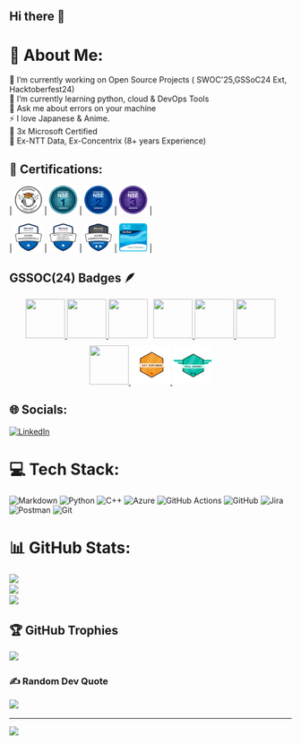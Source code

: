 ## Hi there 👋

# 💫 About Me:
🔭 I’m currently working on Open Source Projects ( SWOC'25,GSSoC24 Ext, Hacktoberfest24) <br>🌱 I’m currently learning python, cloud & DevOps Tools<br>💬 Ask me about errors on your machine<br>⚡ I love Japanese & Anime.<br>🧾 3x Microsoft Certified<br>🏢 Ex-NTT Data, Ex-Concentrix (8+ years Experience)

## 📓 Certifications:

|  <img src="https://github.com/KiranBaliga/KiranBaliga/blob/main/images/Postman%20-%20Postman%20API%20Fundamentals%20Student%20Expert%20-%202024-08-22.png" width="50"/> | <img src="https://github.com/KiranBaliga/KiranBaliga/blob/5dae803fd4e98dcd1be54b85d264b61dfbb67272/images/download.png" width="50"/> | <img src="https://github.com/KiranBaliga/KiranBaliga/blob/e9fb5843937db233d3527429b380f449a53f315f/images/download%20(1).png" width="50"/> | <img src="https://github.com/KiranBaliga/KiranBaliga/blob/e9fb5843937db233d3527429b380f449a53f315f/images/download%20(2).png" width="50"/> | 

| <img src="https://github.com/KiranBaliga/KiranBaliga/blob/e9fb5843937db233d3527429b380f449a53f315f/images/image_8b06e0e8-f1e5-47c6-a572-ade542752f4d20240612_135825.jpg" width="50"/> | <img src="https://github.com/KiranBaliga/KiranBaliga/blob/e9fb5843937db233d3527429b380f449a53f315f/images/image_96cfb5aa-057c-43ae-afbf-636ba0aa1c0720240612_135813.jpg" width="50"/> | <img src="https://github.com/KiranBaliga/KiranBaliga/blob/e9fb5843937db233d3527429b380f449a53f315f/images/image_fd851e88-94cf-48b8-9eea-7580145a2bb120240612_135821.jpg" width="50"/> | <img
src="https://github.com/KiranBaliga/KiranBaliga/blob/main/images/python-essentials-1.1.png" width="50" /> |

## GSSOC(24) Badges 🪶
<div style='display:flex; flex-wrap:wrap; justify-content:center; gap: 10px;' align='center'>
  <a href="https://gssoc.girlscript.tech/leaderboard">
    <img src="https://raw.githubusercontent.com/GSSoC24/Postman-Challenge/main/docs/assets/Postman%20White.png" width="70px" height="70px" />
    <img src="https://raw.githubusercontent.com/GSSoC24/Postman-Challenge/main/docs/assets/1.png" width="70px" height="70px" />
    <img src="https://raw.githubusercontent.com/GSSoC24/Postman-Challenge/main/docs/assets/2.png" width="70px" height="70px" />
  </a>
  <a href="https://gssoc.girlscript.tech/leaderboard">
    <img src="https://raw.githubusercontent.com/GSSoC24/Postman-Challenge/main/docs/assets/3.png" width="70px" height="70px" />
    <img src="https://raw.githubusercontent.com/GSSoC24/Postman-Challenge/main/docs/assets/4.png" width="70px" height="70px" />
    <img src="https://raw.githubusercontent.com/GSSoC24/Postman-Challenge/main/docs/assets/5.png" width="70px" height="70px" />
  </a>
  <a href="https://gssoc.girlscript.tech/leaderboard">
    <img src="https://raw.githubusercontent.com/GSSoC24/Postman-Challenge/main/docs/assets/6.png" width="70px" height="70px" />
    <img src="https://raw.githubusercontent.com/GSSoC24/Contributor/refs/heads/main/assets/Git%20Explorer.png" width="70px" height="70px" />
    <img src="https://raw.githubusercontent.com/GSSoC24/Contributor/refs/heads/main/assets/Pull%20Expert.png" width="70px" height="70px" />
  </a>
</div>



## 🌐 Socials:
[![LinkedIn](https://img.shields.io/badge/LinkedIn-%230077B5.svg?logo=linkedin&logoColor=white)](https://linkedin.com/in/https://www.linkedin.com/in/kiran-baliga-b-ab9baa320?utm_source=share&utm_campaign=share_via&utm_content=profile&utm_medium=android_app) 

# 💻 Tech Stack:
![Markdown](https://img.shields.io/badge/markdown-%23000000.svg?style=for-the-badge&logo=markdown&logoColor=white) ![Python](https://img.shields.io/badge/python-3670A0?style=for-the-badge&logo=python&logoColor=ffdd54) ![C++](https://img.shields.io/badge/c++-%2300599C.svg?style=for-the-badge&logo=c%2B%2B&logoColor=white) ![Azure](https://img.shields.io/badge/azure-%230072C6.svg?style=for-the-badge&logo=microsoftazure&logoColor=white) ![GitHub Actions](https://img.shields.io/badge/github%20actions-%232671E5.svg?style=for-the-badge&logo=githubactions&logoColor=white) ![GitHub](https://img.shields.io/badge/github-%23121011.svg?style=for-the-badge&logo=github&logoColor=white) ![Jira](https://img.shields.io/badge/jira-%230A0FFF.svg?style=for-the-badge&logo=jira&logoColor=white) ![Postman](https://img.shields.io/badge/Postman-FF6C37?style=for-the-badge&logo=postman&logoColor=white) ![Git](https://img.shields.io/badge/git-%23F05033.svg?style=for-the-badge&logo=git&logoColor=white)
# 📊 GitHub Stats:
![](https://github-readme-stats.vercel.app/api?username=KiranBaliga&theme=dark&hide_border=false&include_all_commits=true&count_private=true)<br/>
![](https://github-readme-streak-stats.herokuapp.com/?user=KiranBaliga&theme=dark&hide_border=false)<br/>
![](https://github-readme-stats.vercel.app/api/top-langs/?username=KiranBaliga&theme=dark&hide_border=false&include_all_commits=true&count_private=true&layout=compact)

## 🏆 GitHub Trophies
![](https://github-profile-trophy.vercel.app/?username=KiranBaliga&theme=one_dark_pro&no-frame=false&no-bg=true&margin-w=4)

### ✍️ Random Dev Quote
![](https://quotes-github-readme.vercel.app/api?type=horizontal&theme=radical)

---
[![](https://visitcount.itsvg.in/api?id=KiranBaliga&icon=0&color=1)](https://visitcount.itsvg.in)

<!-- Proudly created with GPRM ( https://gprm.itsvg.in ) -->
